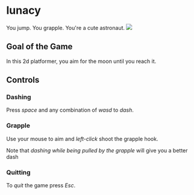 # lunacy
You jump. You grapple. You're a cute astronaut.
![](demo.gif)
## Goal of the Game
In this 2d platformer, you aim for the moon until you reach it.

## Controls

### Dashing
Press *space* and any combination of *wasd* to *dash*.

### Grapple
Use your mouse to aim and *left-click* shoot the grapple hook.

Note that *dashing while being pulled by the grapple* will give you a better dash

### Quitting
To *quit* the game press *Esc*.
